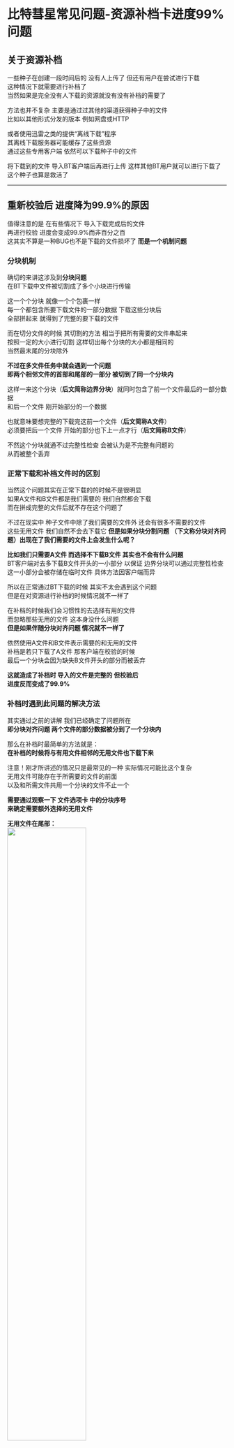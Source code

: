 # 比特彗星常见问题-资源补档卡进度99%问题

## 关于资源补档

一些种子在创建一段时间后的 没有人上传了 但还有用户在尝试进行下载  
这种情况下就需要进行补档了  
当然如果是完全没有人下载的资源就没有没有补档的需要了  

方法也并不复杂 主要是通过过其他的渠道获得种子中的文件  
比如以其他形式分发的版本 例如网盘或HTTP  

或者使用迅雷之类的提供“离线下载”程序  
其离线下载服务器可能缓存了这些资源  
通过这些专用客户端 依然可以下载种子中的文件  


将下载到的文件 导入BT客户端后再进行上传 这样其他BT用户就可以进行下载了  
这个种子也算是救活了  


---

## 重新校验后 进度降为99.9%的原因

值得注意的是 在有些情况下 导入下载完成后的文件  
再进行校验 进度会变成99.9%而非百分之百  
这其实不算是一种BUG也不是下载的文件损坏了 **而是一个机制问题**  

### 分块机制

确切的来讲这涉及到**分块问题**  
在BT下载中文件被切割成了多个小块进行传输  

这一个个分块 就像一个个包裹一样  
每一个都包含所要下载文件的一部分数据 下载这些分块后  
全部拼起来 就得到了完整的要下载的文件  

而在切分文件的时候 其切割的方法 相当于把所有需要的文件串起来  
按照一定的大小进行切割 这样切出每个分块的大小都是相同的  
当然最末尾的分块除外  

**不过在多文件任务中就会遇到一个问题**  
**即两个相邻文件的首部和尾部的一部分 被切到了同一个分块内**  

这样一来这个分块（**后文简称边界分块**）就同时包含了前一个文件最后的一部分数据  
和后一个文件 刚开始部分的一个数据  

也就意味要想完整的下载完这前一个文件（**后文简称A文件**）  
必须要把后一个文件 开始的部分也下上一点才行（**后文简称B文件**）  

不然这个分块就通不过完整性检查 会被认为是不完整有问题的  
从而被整个丢弃  

### 正常下载和补档文件时的区别

当然这个问题其实在正常下载的的时候不是很明显  
如果A文件和B文件都是我们需要的 我们自然都会下载  
而在拼成完整的文件后就不存在这个问题了  


不过在现实中 种子文件中除了我们需要的文件外 还会有很多不需要的文件  
这些无用文件 我们自然不会去下载它 **但是如果分块分割问题**
**（下文称分块对齐问题）出现在了我们需要的文件上会发生什么呢？**  

**比如我们只需要A文件 而选择不下载B文件 其实也不会有什么问题**  
BT客户端对去多下载B文件开头的一小部分 以保证 边界分块可以通过完整性检查  
这一小部分会被存储在临时文件 具体方法因客户端而异  

所以在正常通过BT下载的时候 其实不太会遇到这个问题  
但是在对资源进行补档的时候情况就不一样了  

在补档的时候我们会习惯性的去选择有用的文件  
而忽略那些无用的文件 这本身没什么问题  
**但是如果伴随分块对齐问题 情况就不一样了**  

依然使用A文件和B文件表示需要的和无用的文件  
补档是若只下载了A文件 那客户端在校验的时候  
最后一个分块会因为缺失B文件开头的部分而被丢弃  

**这就造成了补档时 导入的文件是完整的 但校验后**  
**进度反而变成了99.9%**  

### 补档时遇到此问题的解决方法

其实通过之前的讲解 我们已经确定了问题所在  
**即分块对齐问题 两个文件的部分数据被分到了一个分块内**  

那么在补档时最简单的方法就是：  
**在补档的时候将与有用文件相邻的无用文件也下载下来**  

注意！刚才所讲述的情况只是最常见的一种 实际情况可能比这个复杂  
无用文件可能存在于所需要的文件的前面  
以及和所需文件共用一个分块的文件不止一个  

**需要通过观察一下 文件选项卡 中的分块序号**  
**来确定需要额外选择的无用文件**  


**无用文件在尾部：**  
<img src="../../图片/BC种子补档99问题/BC种子补档99问题-尾部.jpg" width="60%" height="60%" />


**尾部多个文件：**  
<img src="../../图片/BC种子补档99问题/BC种子补档99问题-尾部-多个文件.jpg" width="60%" height="60%" />


**首部和尾部以及多个文件：**  
<img src="../../图片/BC种子补档99问题/BC种子补档99问题-首部尾部-多个文件.jpg" width="60%" height="60%" />


根据实际情况选择选择额外的无用文件 同时进行补档  

### 具体操作方法

以比特彗星作为演示 建议开启 选项》为未下载完成的文件添加.bc!后缀  
这样可以方便的区分出 一个文件是否已经下载完成  

<img src="../../图片/BC种子补档99问题/BC种子补档99问题-启用未完成后缀名.jpg" width="60%" height="60%" />

添加需要补档的种子 启动任务后马上停止  
只需让BT客户端创建目录和未完成的临时文件即可  
因为开启了 与预先分配磁盘空间 所以临时文件有完整的大小  

<img src="../../图片/BC种子补档99问题/BC种子补档99问题-生成的临时文件.jpg" width="60%" height="60%" />

删除这些临时文件 将通过其他方式下载到的  
其对应文件复制到目录下  

<img src="../../图片/BC种子补档99问题/BC种子补档99问题-导入完整文件.jpg" width="60%" height="60%" />

回到客户端 选择任务右键弹出菜单 选择重新检查完整性  
进度应到达100% 可以开始上传  

<img src="../../图片/BC种子补档99问题/BC种子补档99问题-进度恢复.jpg" width="60%" height="60%" />

当然有些时候 无用文件所占用的空间可能较大  
或者单纯是不希望无用文件存在于磁盘上 也可以将其清理掉  
方法也很简单 紧刚才的步骤 在任务进入上传后 取消勾选那些无用文件  

<img src="../../图片/BC种子补档99问题/BC种子补档99问题-清理无用文件.jpg" width="60%" height="60%" />

再次打开文件下载目录 会发现被取消的文件还在  
而且还多出来了 个`.piece_part.bc!`文件  

<img src="../../图片/BC种子补档99问题/BC种子补档99问题-part文件.jpg" width="60%" height="60%" />

这个.piece_part.bc! **存储的就是边界分块中的内容**  
现在我们就可以删除那些无用文件 而不用担心边界分块未对齐问题  


---

## 解决分块未对齐问题的方法

事实上这个分块对齐问题并非无法解决  

### 分块填充文件

**分块填充文件就是一种解决方法**  

原理也很简单 即使用分块填充文件将A文件最后分块中  
剩余的空间占满以防止B文件的开始部分被切入到此分块中  
填充文件本身没有任何实际内容 仅用于占位  

**分块对齐后的文件序号：**  
<img src="../../图片/BC种子补档99问题/BC种子补档99问题-分块已对齐.jpg" width="60%" height="60%" />

不过分块填充的使用并不广泛  
最早使用分块填充的客户端 应该就是比特彗星了  
在0.86就开始引入 分块填充机制了  

**但是由于兼容性的问题 这个措施引起了极大的风波**  
因为那时只有比特彗星的客户端支持识别并忽略这些分块填充文件   

而其他不支持的客户端 在文件列表中会看到并下载这些  
无实际意义的填充文件 造成带宽和磁盘空间的浪费  

其实现代BT客户端基本都支持 处理分块填充文件了  
可以自动隐藏并将其排除下载  

而且分块填充也获得了BEP标准编号 [BEP47](https://www.bittorrent.org/beps/bep_0047.html)  
但该BEP规范至今依然处于草稿状态  

而在制作种子的时候基本都会会提供插入分块填充文件的选项  
**但这个选项默认是不启用的 大部分BT客户端和种子制作工具都是如此**  
在比特彗星中这个选项倒是默认启用的  

**也就意味着在网络上流传的大部分种子其实都是未对齐的**  


### BTv2协议

想要彻底解决这个问题还是要从BT协议上下手  
在切分文件的时候就避免这个问题  

好在随着BTv2 协议的出现这个问题已经被彻底解决了  
v2协议所做出的改变有很多 这里只讲和分块对齐有有关的  

在v2协议中修改了文件切分的方法进行了修改  
对每个文件进行单独切分 而不是像v1那样将所有文件串在一起切分  
这样就彻底解决了分块对齐问题  

**但v2协议的推广依然非常的缓慢 大量的客户端还不支持v2协议**  
无法下载使用v2协议的制作的种子  
**这样一来在未来相当长的时间中 这个问题依然会存在**  

